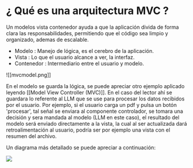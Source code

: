 # ¿ Qué es una arquitectura MVC ?

Un modelos vista contenedor ayuda a que la aplicación divida de forma clara las responsabilidades, permitiendo que el código sea limpio y organizado, ademas de escalable.

+ Modelo : Manejo de lógica, es el cerebro de la aplicación.
+ Vista : Lo que el usuario alcance a ver, la interfaz.
+ Contenedor : Intermediario entre el usuario y modelo. 



![[mvcmodel.png]]

En el modelo se guarda la lógica, se puede apreciar otro ejemplo aplicado leyendo [[Model View Controller (MVC)]]. En el caso del lector ahí se guardara lo referente al LLM que se use para procesar los datos recibidos por el usuario. 
Por ejemplo, si el usuario carga un pdf y pulsa un botón 'procesar', tal señal se enviara al componente controlador, se tomara una decisión y sera mandada al modelo (LLM en este caso), el resultado del modelo será enviado directamente a la vista, la cual al ser actualizada dará retroalimentación al usuario, podría ser por ejemplo una vista con el resumen del archivo.

Un diagrama más detallado se puede apreciar a continuación: 

![](https://documents.lucid.app/documents/a272a61b-39b4-47d6-936e-ae3572be56ed/pages/0_0?a=433&x=-2104&y=99&w=3753&h=634&store=1&accept=image%2F*&auth=LCA%207a9144e614cedc6f8fd44aeceda3c8f32ec18831cf942346ecb71607c76f793c-ts%3D1742575088)